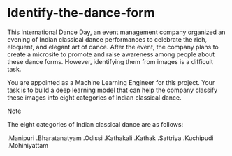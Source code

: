 # Identify-the-dance-form
This International Dance Day, an event management company organized an evening of Indian classical dance performances to celebrate the rich, eloquent, and elegant art of dance. After the event, the company plans to create a microsite to promote and raise awareness among people about these dance forms. However, identifying them from images is a difficult task.

You are appointed as a Machine Learning Engineer for this project. Your task is to build a deep learning model that can help the company classify these images into eight categories of Indian classical dance.

Note

The eight categories of Indian classical dance are as follows:

.Manipuri
.Bharatanatyam
.Odissi
.Kathakali
.Kathak
.Sattriya
.Kuchipudi
.Mohiniyattam
